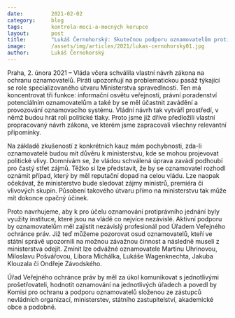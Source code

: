 ```yaml
---
date:         2021-02-02
category:     blog
tags:         kontrola-moci-a-mocných korupce 
layout:       post
title:        "Lukáš Černohorský: Skutečnou podporu oznamovatelům protiprávního jednání může poskytnout jen nezávislý úřad, ne ministerstvo. Piráti dlouhodobě navrhují zapojení Veřejného ochránce práv"
image:        /assets/img/articles/2021/lukas-cernohorsky01.jpg
author:       Lukáš Černohorský
---
```




Praha, 2. února 2021 – Vláda včera schválila vlastní návrh zákona na ochranu oznamovatelů. Piráti upozorňují na problematickou pasáž týkající se role specializovaného útvaru Ministerstva spravedlnosti. Ten má koncentrovat tři funkce: informační osvětu veřejnosti, právní poradenství potenciálním oznamovatelům a také by se měl účastnit zavádění a provozování oznamovacího systému. Vládní návrh tak vytváří prostředí, v němž budou hrát roli politické tlaky. Proto jsme již dříve předložili vlastní propracovaný návrh zákona, ve kterém jsme zapracovali všechny relevantní připomínky. 

Na základě zkušeností z konkrétních kauz mám pochybnosti, zda-li oznamovatelé budou mít důvěru k ministerstvu, kde se mohou projevovat politické vlivy. Domnívám se, že vládou schválená úprava zavádí podhoubí pro častý střet zájmů. Těžko si lze představit, že by se oznamovatel rozhodl oznámit případ, který by měl reputační dopad na celou vládu. Lze naopak očekávat, že ministerstvo bude sledovat zájmy ministrů, premiéra či vlivových skupin. Působení takového útvaru přímo na ministerstvu  tak může mít dokonce opačný účinek.

Proto navrhujeme, aby k pro účelu oznamování protiprávního jednání byly využity instituce, které jsou na vládě co nejvíce nezávislé. Aktivní podporu by oznamovatelům měl zajistit nezávislý profesionál pod Úřadem Veřejného ochránce práv. Již teď můžeme pozorovat osud oznamovatelů, kteří ve státní správě upozornili na možnou závažnou činnost a následně museli z ministerstva odejít. Zmínit lze odvážné oznamovatele Martinu Uhrinovou, Miloslavu Pošvářovou, Libora Michálka, Lukáše Wagenknechta, Jakuba Klouzala či Ondřeje Závodského. 

Úřad Veřejného ochránce práv by měl za úkol komunikovat s jednotlivými prošetřovateli, hodnotit oznamování na jednotlivých úřadech a povedl by Komisi pro ochranu a podporu oznamovatelů složenou ze zástupců nevládních organizací, ministerstev, státního zastupitelství, akademické obce a podobně.
